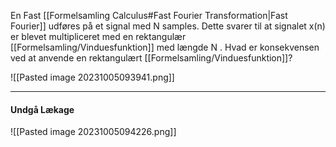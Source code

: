 En Fast [[Formelsamling Calculus#Fast Fourier Transformation|Fast Fourier]] udføres på et signal med N samples. Dette svarer til at signalet x(n) er blevet multipliceret med en rektangulær [[Formelsamling/Vinduesfunktion]] med længde N .
Hvad er konsekvensen ved at anvende en rektangulært [[Formelsamling/Vinduesfunktion]]?

![[Pasted image 20231005093941.png]]

***
#### Undgå Lækage
![[Pasted image 20231005094226.png]]

